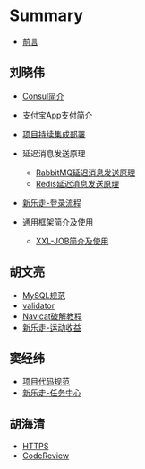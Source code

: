 # Summary

* [前言](README.md)

## 刘晓伟

* [Consul简介](consul/readme.md)  
* [支付宝App支付简介](alipay/alipay-app.md) 
* [项目持续集成部署](deploy/deploy.md)
* 延迟消息发送原理
  * [RabbitMQ延迟消息发送原理](rabbitmq/RabbitMQ延迟消息发送原理.md)
  * [Redis延迟消息发送原理](redis/redis延迟消息发送原理.md)
* [新乐走-登录流程](happygo/login/login.md)

* 通用框架简介及使用
  * [XXL-JOB简介及使用](common/XXL-JOB简介及使用.md)

## 胡文亮

* [MySQL规范](mysql/readme.md)
* [validator](validator/readme.md)
* [Navicat破解教程](navicat/readme.md)
* [新乐走-运动收益](happygo/runReward/reademe.md)

## 窦经纬

* [项目代码规范](code-standard/readme.md)
* [新乐走-任务中心](happygo/task/readme.md)

## 胡海清
* [HTTPS](https/https原理分析篇.md) 
* [CodeReview](codeReview/readme.md)








